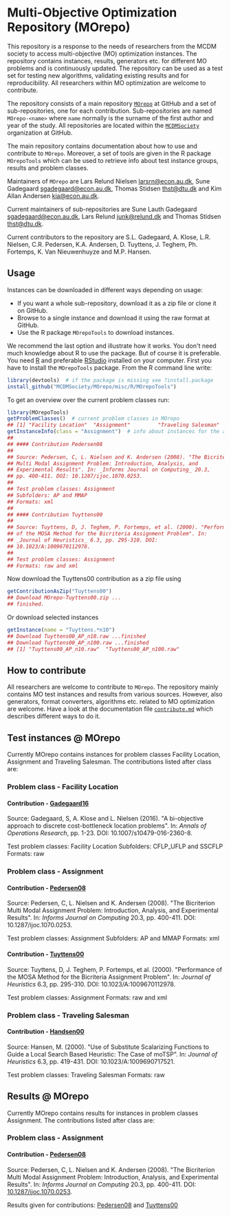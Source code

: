 
Multi-Objective Optimization Repository (MOrepo)
================================================

This repository is a response to the needs of researchers from the MCDM society to access multi-objective (MO) optimization instances. The repository contains instances, results, generators etc. for different MO problems and is continuously updated. The repository can be used as a test set for testing new algorithms, validating existing results and for reproducibility. All researchers within MO optimization are welcome to contribute.

The repository consists of a main repository [`MOrepo`](https://github.com/MCDMSociety/MOrepo) at GitHub and a set of sub-repositories, one for each contribution. Sub-repositories are named `MOrepo-<name>` where `name` normally is the surname of the first author and year of the study. All repositories are located within the [`MCDMSociety`](https://github.com/MCDMSociety/) organization at GitHub.

The main repository contains documentation about how to use and contribute to `MOrepo`. Moreover, a set of tools are given in the R package `MOrepoTools` which can be used to retrieve info about test instance groups, results and problem classes.

Maintainers of `MOrepo` are Lars Relund Nielsen <larsrn@econ.au.dk>, Sune Gadegaard <sgadegaard@econ.au.dk>, Thomas Stidsen <thst@dtu.dk> and Kim Allan Andersen <kia@econ.au.dk>.

Current maintainers of sub-repositories are Sune Lauth Gadegaard <sgadegaard@econ.au.dk>, Lars Relund <junk@relund.dk> and Thomas Stidsen <thst@dtu.dk>.

Current contributors to the repository are S.L. Gadegaard, A. Klose, L.R. Nielsen, C.R. Pedersen, K.A. Andersen, D. Tuyttens, J. Teghem, Ph. Fortemps, K. Van Nieuwenhuyze and M.P. Hansen.

Usage
-----

Instances can be downloaded in different ways depending on usage:

-   If you want a whole sub-repository, download it as a zip file or clone it on GitHub.
-   Browse to a single instance and download it using the raw format at GitHub.
-   Use the R package `MOrepoTools` to download instances.

We recommend the last option and illustrate how it works. You don't need much knowledge about R to use the package. But of course it is preferable. You need [R](https://www.r-project.org/) and preferable [RStudio](https://www.rstudio.com/) installed on your computer. First you have to install the `MOrepoTools` package. From the R command line write:

``` r
library(devtools)  # if the package is missing see ?install.package 
install_github("MCDMSociety/MOrepo/misc/R/MOrepoTools")
```

To get an overview over the current problem classes run:

``` r
library(MOrepoTools)
getProblemClasses()  # current problem classes in MOrepo
## [1] "Facility Location"  "Assignment"         "Traveling Salesman"
getInstanceInfo(class = "Assignment")  # info about instances for the assignment problem
## 
## #### Contribution Pedersen08
## 
## Source: Pedersen, C, L. Nielsen and K. Andersen (2008). "The Bicriterion
## Multi Modal Assignment Problem: Introduction, Analysis, and
## Experimental Results". In: _Informs Journal on Computing_ 20.3,
## pp. 400-411. DOI: 10.1287/ijoc.1070.0253.
## 
## Test problem classes: Assignment  
## Subfolders: AP and MMAP  
## Formats: xml  
## 
## #### Contribution Tuyttens00
## 
## Source: Tuyttens, D, J. Teghem, P. Fortemps, et al. (2000). "Performance
## of the MOSA Method for the Bicriteria Assignment Problem". In:
## _Journal of Heuristics_ 6.3, pp. 295-310. DOI:
## 10.1023/A:1009670112978.
## 
## Test problem classes: Assignment  
## Formats: raw and xml
```

Now download the Tuyttens00 contribution as a zip file using

``` r
getContributionAsZip("Tuyttens00")
## Download MOrepo-Tuyttens00.zip ...
## finished.
```

Or download selected instances

``` r
getInstance(name = "Tuyttens.*n10")
## Download Tuyttens00_AP_n10.raw ...finished
## Download Tuyttens00_AP_n100.raw ...finished
## [1] "Tuyttens00_AP_n10.raw"  "Tuyttens00_AP_n100.raw"
```

How to contribute
-----------------

All researchers are welcome to contribute to `MOrepo`. The repository mainly contains MO test instances and results from various sources. However, also generators, format converters, algorithms etc. related to MO optimization are welcome. Have a look at the documentation file [`contribute.md`](contribute.md) which describes different ways to do it.

Test instances @ MOrepo
-----------------------

Currently MOrepo contains instances for problem classes Facility Location, Assignment and Traveling Salesman. The contributions listed after class are:

### Problem class - Facility Location

#### Contribution - [Gadegaard16](https://github.com/MCDMSociety/MOrepo-Gadegaard16)

Source: Gadegaard, S, A. Klose and L. Nielsen (2016). "A bi-objective approach to discrete cost-bottleneck location problems". In: *Annals of Operations Research*, pp. 1-23. DOI: 10.1007/s10479-016-2360-8.

Test problem classes: Facility Location
Subfolders: CFLP\_UFLP and SSCFLP
Formats: raw

### Problem class - Assignment

#### Contribution - [Pedersen08](https://github.com/MCDMSociety/MOrepo-Pedersen08)

Source: Pedersen, C, L. Nielsen and K. Andersen (2008). "The Bicriterion Multi Modal Assignment Problem: Introduction, Analysis, and Experimental Results". In: *Informs Journal on Computing* 20.3, pp. 400-411. DOI: 10.1287/ijoc.1070.0253.

Test problem classes: Assignment
Subfolders: AP and MMAP
Formats: xml

#### Contribution - [Tuyttens00](https://github.com/MCDMSociety/MOrepo-Tuyttens00)

Source: Tuyttens, D, J. Teghem, P. Fortemps, et al. (2000). "Performance of the MOSA Method for the Bicriteria Assignment Problem". In: *Journal of Heuristics* 6.3, pp. 295-310. DOI: 10.1023/A:1009670112978.

Test problem classes: Assignment
Formats: raw and xml

### Problem class - Traveling Salesman

#### Contribution - [Handsen00](https://github.com/MCDMSociety/MOrepo-Handsen00)

Source: Hansen, M. (2000). "Use of Substitute Scalarizing Functions to Guide a Local Search Based Heuristic: The Case of moTSP". In: *Journal of Heuristics* 6.3, pp. 419-431. DOI: 10.1023/A:1009690717521.

Test problem classes: Traveling Salesman
Formats: raw

Results @ MOrepo
----------------

Currently MOrepo contains results for instances in problem classes Assignment. The contributions listed after class are:

### Problem class - Assignment

#### Contribution - [Pedersen08](https://github.com/MCDMSociety/MOrepo-Pedersen08)

Source: Pedersen, C, L. Nielsen and K. Andersen (2008). "The Bicriterion Multi Modal Assignment Problem: Introduction, Analysis, and Experimental Results". In: *Informs Journal on Computing* 20.3, pp. 400-411. DOI: [10.1287/ijoc.1070.0253](http://dx.doi.org/10.1287/ijoc.1070.0253).

Results given for contributions: [Pedersen08](https://github.com/MCDMSociety/MOrepo-Pedersen08) and [Tuyttens00](https://github.com/MCDMSociety/MOrepo-Tuyttens00)
